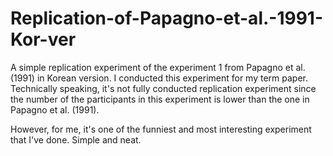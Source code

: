 # Replication-of-Papagno-et-al.-1991-Kor-ver
A simple replication experiment of the experiment 1 from Papagno et al. (1991) in Korean version. I conducted this experiment for my term paper. Technically speaking, it's not fully conducted replication experiment since the number of the participants in this experiment is lower than the one in Papagno et al. (1991).

However, for me, it's one of the funniest and most interesting experiment that I've done. Simple and neat.
